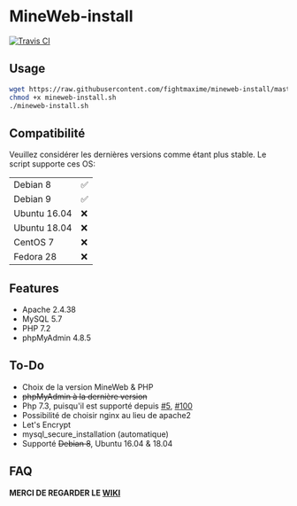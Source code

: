# MineWeb-install
[![Travis CI](https://travis-ci.com/fightmaxime/mineweb-install.svg?branch=master)](https://travis-ci.com/fightmaxime/mineweb-install)
## Usage
```sh
wget https://raw.githubusercontent.com/fightmaxime/mineweb-install/master/mineweb-install.sh
chmod +x mineweb-install.sh
./mineweb-install.sh
```
## Compatibilité
Veuillez considérer les dernières versions comme étant plus stable.
Le script supporte ces OS:

|        |   |
|--------|---|
| Debian 8 | ✅  |
| Debian 9 | ✅ |
| Ubuntu 16.04 | ❌  |
| Ubuntu 18.04 | ❌  |
| CentOS 7 | ❌  |
| Fedora 28 | ❌  |
## Features
* Apache 2.4.38
* MySQL 5.7
* PHP 7.2
* phpMyAdmin 4.8.5
## To-Do
* Choix de la version MineWeb & PHP
* ~~phpMyAdmin à la dernière version~~
* Php 7.3, puisqu'il est supporté depuis [#5](https://github.com/MineWeb/MineWebCMS/pull/5/),  [#100](https://github.com/MineWeb/MineWebCMS/pull/100/)
* Possibilité de choisir nginx au lieu de apache2
* Let's Encrypt
* mysql_secure_installation (automatique)
* Supporté ~~Debian 8~~, Ubuntu 16.04 & 18.04
## FAQ
**MERCI DE REGARDER LE [WIKI](https://github.com/fightmaxime/mineweb-install/wiki/FAQ)**

